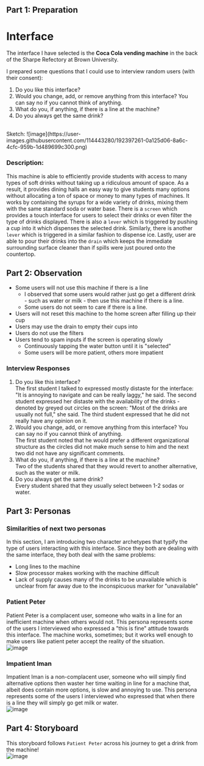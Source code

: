 ## Part 1: Preparation

# Interface
The interface I have selected is the **Coca Cola vending machine** in the back of the Sharpe Refectory at Brown University.

I prepared some questions that I could use to interview random users (with their consent):
<ol>
  <li>Do you like this interface?</li>
  <li>Would you change, add, or remove anything from this interface? You can say no if you cannot think of anything. </li>
  <li>What do you, if anything, if there is a line at the machine?</li>
  <li>Do you always get the same drink?</li>
</ol>

<br>
Sketch:
![image](https://user-images.githubusercontent.com/114443280/192397261-0a125d06-8a6c-4cfc-959b-1d489699c300.png)

### Description:
This machine is able to efficiently provide students with access to many types of soft drinks without taking up
a ridiculous amount of space. As a result, it provides dining halls an easy way to give students many options
without allocating a ton of space or money to many types of machines. It works by containing the syrups for
a wide variety of drinks, mixing them with the same standard soda or water base. There is a `screen` which provides
a touch interface for users to select their drinks or even filter the type of drinks displayed. There is also a
`lever` which is triggered by pushing a cup into it which dispenses the selected drink. Similarly, there is another
`lever` which is triggered in a similar fashion to dispense ice. Lastly, user are able to pour their drinks into
the `drain` which keeps the immediate surrounding surface cleaner than if spills were just poured onto the countertop.

## Part 2: Observation

<ul>
  <li>
    Some users will not use this machine if there is a line
    <ul>
      <li>I observed that some users would rather just go get a different drink - such as water or milk - then use this machine if there is a line.</li>
      <li> Some users do not seem to care if there is a line.</li>
    </ul>
  </li>
  <li>Users will not reset this machine to the home screen after filling up their cup</li>
  <li>Users may use the drain to empty their cups into</li>
  <li>Users do not use the filters</li>
	<li>
    Users tend to spam inputs if the screen is operating slowly
    <ul>
      <li>Continuously tapping the water button until it is "selected"</li>
      <li>Some users will be more patient, others more impatient</li>
    </ul>
  </li>
</ul>
  
### Interview Responses
  
<ol>
  <li>
    Do you like this interface?
    <br>
    The first student I talked to expressed mostly distaste for the interface: "It is annoying to navigate and can be really laggy," he said. 
    The second student expressed her distaste with the availability of the drinks - denoted by greyed out circles on the screen: 
    "Most of the drinks are usually not full," she said. The third student expressed that he did not really have any opinion on it.
  </li>
  <li>
    Would you change, add, or remove anything from this interface? You can say no if you cannot think of anything. 
    <br>
    The first student noted that he would prefer a different organizational structure as the circles did not make much sense to him and the 
    next two did not have any significant comments.
  </li>
  <li>
    What do you, if anything, if there is a line at the machine?
    <br>
    Two of the students shared that they would revert to another alternative, such as the water or milk.
  </li>
  <li>
    Do you always get the same drink?
    <br>
    Every student shared that they usually select between 1-2 sodas or water.
  </li>
</ol>

## Part 3: Personas

### Similarities of next two personas
In this section, I am introducing two character archetypes that typify the type of users interacting with this interface. Since they both are
dealing with the same interface, they both deal with the same problems:
<ul>
  <li>Long lines to the machine</li>
  <li>Slow processor makes working with the machine difficult</li>
  <li>Lack of supply causes many of the drinks to be unavailable which is unclear from far away due to the inconspicuous marker for "unavailable"</li>
</ul>
 
### Patient Peter
Patient Peter is a complacent user, someone who waits in a line for an inefficient machine when others would not. This persona represents some of
the users I interviewed who expressed a "this is fine" attitude towards this interface. The machine works, sometimes; but it works well enough to
make users like patient peter accept the reality of the situation.
<br>
![image](https://user-images.githubusercontent.com/114443280/192399568-c0a9a201-da30-4c58-b134-95a81d0563d5.png)

### Impatient Iman
Impatient Iman is a non-complacent user, someone who will simply find alternative options then waster her time waiting in line for a machine that,
albeit does contain more options, is slow and annoying to use. This persona represents some of the users I interviewed who expressed that when
there is a line they will simply go get milk or water.
<br>
![image](https://user-images.githubusercontent.com/114443280/192397142-eba2163f-7084-4de3-9d91-d03cb8d38fd8.png)

## Part 4: Storyboard
This storyboard follows `Patient Peter` across his journey to get a drink from the machine!
<br>
![image](https://user-images.githubusercontent.com/114443280/192400967-a0e91801-92da-482e-abb4-04ff7318bf50.png)
